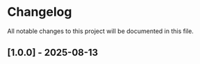 # Changelog

All notable changes to this project will be documented in this file.

## [1.0.0] - 2025-08-13




